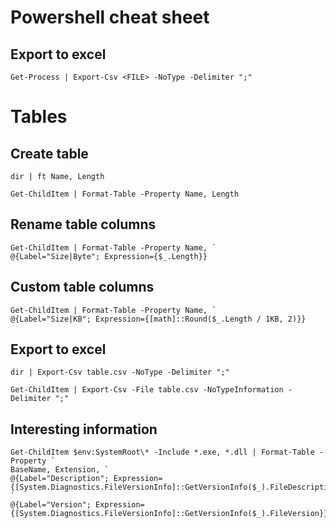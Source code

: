 # Powershell cheat sheet
## Export to excel
```
Get-Process | Export-Csv <FILE> -NoType -Delimiter ";"
```

# Tables
## Create table
```
dir | ft Name, Length
```
```
Get-ChildItem | Format-Table -Property Name, Length
```
## Rename table columns
```
Get-ChildItem | Format-Table -Property Name, `
@{Label="Size|Byte"; Expression={$_.Length}}
```
## Custom table columns
```
Get-ChildItem | Format-Table -Property Name, `
@{Label="Size|KB"; Expression={[math]::Round($_.Length / 1KB, 2)}}
```
## Export to excel
```
dir | Export-Csv table.csv -NoType -Delimiter ";"
```
```
Get-ChildItem | Export-Csv -File table.csv -NoTypeInformation -Delimiter ";"
```
## Interesting information
```
Get-ChildItem $env:SystemRoot\* -Include *.exe, *.dll | Format-Table -Property `
BaseName, Extension, `
@{Label="Description"; Expression={[System.Diagnostics.FileVersionInfo]::GetVersionInfo($_).FileDescription}}, `
@{Label="Version"; Expression={[System.Diagnostics.FileVersionInfo]::GetVersionInfo($_).FileVersion}}
```